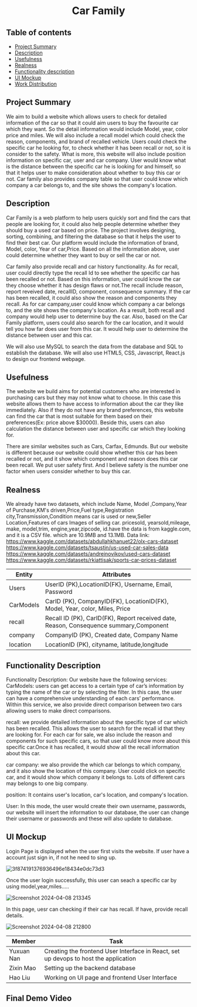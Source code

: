 <h1 align="center">Car Family </h1>

## Table of contents

- [Project Summary](#project-summary)
- [Description](#description)
- [Usefulness](#usefulness)
- [Realness](#realness)
- [Functionality description](#functionality-description)
- [UI Mockup](#ui-mockup)
- [Work Distribution](#work-distribution)
## Project Summary
We aim to build a website which allows users to check for detailed information of the car so that it could aim users to buy the favourite car which they want. So the detail information would include Model, year, color price and miles. We will also include a recall model which could check the reason, components, and brand of recalled vehicle. Users could check the specific car he looking for, to check whether it has been recall or not, so it is consider to the safety. What is more, this website will also include position information on specific car, user  and car company. User would know what is the distance between the specific car he is looking for and himself, so that it helps user to make consideration about whether to buy this car or not.  Car family also provides company table so that user could know which company a car belongs to, and the site shows the company's location.  
## Description
Car Family is a web platform to help users quickly sort and find the cars that people are looking for, it could also help people determine whether they should  buy a used car based on price. The project involves designing, sorting, combining, and filtering the database so that it helps the user to find their best car. Our platform would include the information of brand, Model, color, Year of car,Price.  Based on all the information above, user could determine whether they want to buy or sell the car or not.

Car family also provide recall and car history functionality. As for recall, user could directly type the recall Id to see whether the specific car has been recalled or not. Based on this information, user could know the car they choose whether it has design flaws or not.The recall include reason, report reveived date, recallID, component, consequence summary. If the car has been recalled, it could also show the reason and components they recall. As for car campany,user could know which company a car belongs to, and the site shows the company's location. As a result, both recall and company would help user to determine buy the car.
Also, based on the Car Family platform, users could also search for the car location, and it would tell you how far does user from this car. It would help user to determine the distance between user and this car.

We will also use MySQL to search the data from the database and SQL to establish the database. We will also use HTML5, CSS, Javascript, React.js to design our frontend webpage. 



## Usefulness
The website we build aims for potential customers who are interested in purchasing cars but they may not know what to choose. In this case this website allows them to have access to information about the car they like immediately. Also if they do not have any brand preferences, this website can find the car that is most suitable for them based on their preferences(Ex: price above $30000). Beside this, users can also calculation the distance between user and specific car which they looking for.

There are similar websites such as Cars, Carfax, Edmunds. But our website is different because our website could show whether this car has been recalled or not, and it show which component and reason does this car been recall. We put user safety first. And I believe safety is the number one factor when users consider whether to buy this car.
## Realness
We already have two datasets, which include  Name, Model ,Company,Year of Purchase,KM's driven,Price,Fuel type,Registration city,Transmission,Condition means car is used or new,Seller Location,Features of cars Images of selling car. pricesold, yearsold,mileage, make, model,trim, engine,year,zipcode, id.have  the data is from kaggle.com, and it is a CSV file. 
which are 10.9MB and 13.1MB.
Data link:
https://www.kaggle.com/datasets/abdullahkhanuet22/olx-cars-dataset
https://www.kaggle.com/datasets/tsaustin/us-used-car-sales-data
https://www.kaggle.com/datasets/andreinovikov/used-cars-dataset
https://www.kaggle.com/datasets/rkiattisak/sports-car-prices-dataset



|   Entity    |   Attributes                 |  
| ----------- | -----------------------------| 
| Users       |    UserID (PK),LocationID(FK), Username, Email, Password |
| CarModels   | CarID (PK), CompanyID(FK), LocationID(FK), Model, Year, color, Miles, Price|
| recall      |   Recall ID (PK), CarID(FK), Report received date, Reason, Consequence summary,Component |
| company | CompanyID (PK), Created date, Company Name|
| location | LocationID (PK), cityname, latitude,longitude|





## Functionality Description
Functionality Description:
Our website have the following services:
CarModels: users can get access to a certain type of car’s information by typing the name of the car or by selecting the filter. In this case, the user can have a comprehensive understanding of each cars’ performance. Within this service, we also provide direct comparison between two cars allowing users to make direct comparisons.

recall: we provide detailed information about the specific type of car which has been recalled. This allows the user to search for the recall id that they are looking for. For each car for sale, we also include the reason and components for such specific cars, so that user could know more about this specific car.Once it has recalled, it would show all the recall information about this car.

car company: we also provide the which car belongs to which company, and it also show the location of this company. User could click on specific car, and it would show which company it belongs to. Lots of different cars may belongs to one big company.

position: It contains user's location, car's location, and company's location.

User: In this mode, the user would create their own username, passwords, our website will insert the information to our database, the user can change their username or passwords and these will also update to database.





## UI Mockup

Login Page is displayed when the user first visits the website. If user have a account just sign in, if not he need to sing up. 

![3f874191376936496e18434e0dc73d3](https://github.com/cs411-alawini/sp24-cs411-team088-Chaseb/assets/90883274/d4157de1-b964-49df-b065-a86a014ea555)

Once the user login successfully, this user can seach a specific car by using model,year,miles.....

![Screenshot 2024-04-08 213345](https://github.com/cs411-alawini/sp24-cs411-team088-Chaseb/assets/90883274/15256437-feb7-4a90-a622-8f594c85b51a)

In this page, uesr can checking if their car has recall. If have, provide recall details.

![Screenshot 2024-04-08 212800](https://github.com/cs411-alawini/sp24-cs411-team088-Chaseb/assets/90883274/d1a58ce2-083b-4e6c-b1a7-8063839c9599)

| Member | Task |
| --- | --- |
| Yuxuan Nan | Creating the frontend User Interface in React, set up devops to host the application |
| Zixin Mao | Setting up the backend database|
| Hao Liu | Working on UI page and frontend User Interface |



 ## Final Demo Video


</br>
